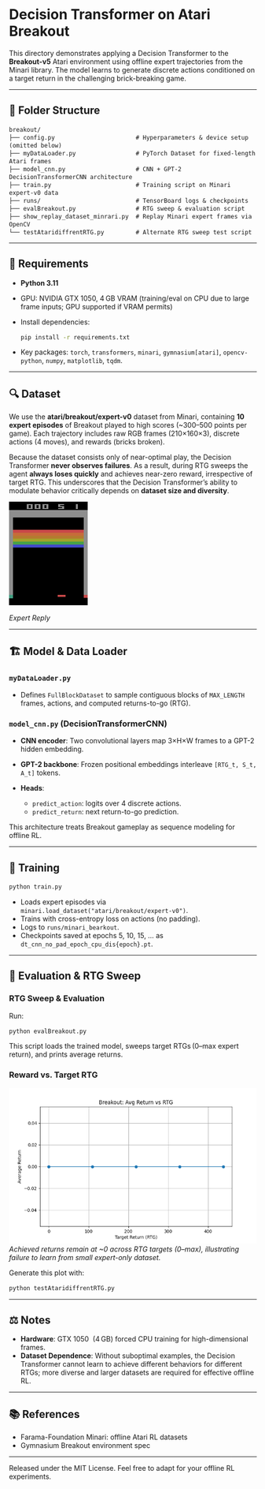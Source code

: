 # Decision Transformer on Atari Breakout

This directory demonstrates applying a Decision Transformer to the **Breakout-v5** Atari environment using offline expert trajectories from the Minari library. The model learns to generate discrete actions conditioned on a target return in the challenging brick-breaking game.

---

## 📁 Folder Structure

```text
breakout/
├── config.py                       # Hyperparameters & device setup (omitted below)
├── myDataLoader.py                 # PyTorch Dataset for fixed-length Atari frames
├── model_cnn.py                    # CNN + GPT-2 DecisionTransformerCNN architecture
├── train.py                        # Training script on Minari expert-v0 data
├── runs/                           # TensorBoard logs & checkpoints
├── evalBreakout.py                 # RTG sweep & evaluation script
├── show_replay_dataset_minrari.py  # Replay Minari expert frames via OpenCV
└── testAtaridiffrentRTG.py         # Alternate RTG sweep test script
```

---

## 🔧 Requirements

* **Python 3.11**
* GPU: NVIDIA GTX 1050, 4 GB VRAM (training/eval on CPU due to large frame inputs; GPU supported if VRAM permits)
* Install dependencies:

  ```bash
  pip install -r requirements.txt
  ```
* Key packages: `torch`, `transformers`, `minari`, `gymnasium[atari]`, `opencv-python`, `numpy`, `matplotlib`, `tqdm`.

---

## 🔍 Dataset

We use the **atari/breakout/expert-v0** dataset from Minari, containing **10 expert episodes** of Breakout played to high scores (\~300–500 points per game). Each trajectory includes raw RGB frames (210×160×3), discrete actions (4 moves), and rewards (bricks broken).

Because the dataset consists only of near-optimal play, the Decision Transformer **never observes failures**. As a result, during RTG sweeps the agent **always loses quickly** and achieves near-zero reward, irrespective of target RTG. This underscores that the Decision Transformer’s ability to modulate behavior critically depends on **dataset size and diversity**.

![breakOut.gif](breakOut.gif)

*Expert Reply*

---

## 🏗️ Model & Data Loader

### `myDataLoader.py`

* Defines `FullBlockDataset` to sample contiguous blocks of `MAX_LENGTH` frames, actions, and computed returns-to-go (RTG).

### `model_cnn.py` (DecisionTransformerCNN)

* **CNN encoder**: Two convolutional layers map 3×H×W frames to a GPT-2 hidden embedding.
* **GPT-2 backbone**: Frozen positional embeddings interleave `[RTG_t, S_t, A_t]` tokens.
* **Heads**:

  * `predict_action`: logits over 4 discrete actions.
  * `predict_return`: next return-to-go prediction.

This architecture treats Breakout gameplay as sequence modeling for offline RL.

---

## 🚀 Training

```bash
python train.py
```

* Loads expert episodes via `minari.load_dataset("atari/breakout/expert-v0")`.
* Trains with cross-entropy loss on actions (no padding).
* Logs to `runs/minari_bearkout`.
* Checkpoints saved at epochs 5, 10, 15, … as `dt_cnn_no_pad_epoch_cpu_dis{epoch}.pt`.

---

## 🎥 Evaluation & RTG Sweep

### RTG Sweep & Evaluation

Run:

```bash
python evalBreakout.py
```

This script loads the trained model, sweeps target RTGs (0–max expert return), and prints average returns.

### Reward vs. Target RTG

![Return vs. RTG](breakout_rtg_vs_return.png)
*Achieved returns remain at \~0 across RTG targets (0–max), illustrating failure to learn from small expert-only dataset.*

Generate this plot with:

```bash
python testAtaridiffrentRTG.py
```

---

## ⚖️ Notes

* **Hardware**: GTX 1050  (4 GB) forced CPU training for high-dimensional frames.
* **Dataset Dependence**: Without suboptimal examples, the Decision Transformer cannot learn to achieve different behaviors for different RTGs; more diverse and larger datasets are required for effective offline RL.

---

## 📚 References

* Farama-Foundation Minari: offline Atari RL datasets
* Gymnasium Breakout environment spec

---

Released under the MIT License. Feel free to adapt for your offline RL experiments.
